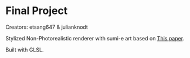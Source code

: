 # Final Project

Creators: etsang647 & julianknodt

Stylized Non-Photorealistic renderer with sumi-e art based on
[This paper](http://www.myeglab.com/Content/sumi_e_painting.pdf).

Built with GLSL.
